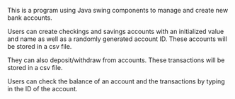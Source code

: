 This is a program using Java swing components to manage and create new bank accounts.

Users can create checkings and savings accounts with an initialized value and name as well as a randomly generated account ID. These accounts will be stored in a csv file.

They can also deposit/withdraw from accounts. These transactions will be stored in a csv file.

Users can check the balance of an account and the transactions by typing in the ID of the account.
